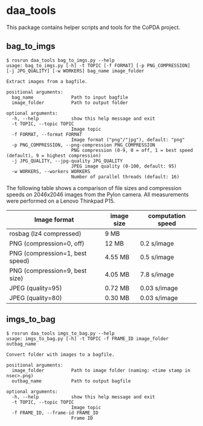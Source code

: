 # daa_tools

This package contains helper scripts and tools for the CoPDA project.

## bag_to_imgs

```text
$ rosrun daa_tools bag_to_imgs.py --help
usage: bag_to_imgs.py [-h] -t TOPIC [-f FORMAT] [-p PNG_COMPRESSION] [-j JPG_QUALITY] [-w WORKERS] bag_name image_folder

Extract images from a bagfile.

positional arguments:
  bag_name              Path to input bagfile
  image_folder          Path to output folder

optional arguments:
  -h, --help            show this help message and exit
  -t TOPIC, --topic TOPIC
                        Image topic
  -f FORMAT, --format FORMAT
                        Image format ("png"/"jpg"), default: "png"
  -p PNG_COMPRESSION, --png-compression PNG_COMPRESSION
                        PNG compression (0-9, 0 = off, 1 = best speed (default), 9 = highest compression)
  -j JPG_QUALITY, --jpg-quality JPG_QUALITY
                        JPEG image quality (0-100, default: 95)
  -w WORKERS, --workers WORKERS
                        Number of parallel threads (default: 16)
```

The following table shows a comparison of file sizes and compression speeds on 2046x2046 images from the Pylon camera.
All measurements were performed on a Lenovo Thinkpad P15.

| Image format                    | image size | computation speed |
|---------------------------------|------------|-------------------|
| rosbag (lz4 compressed)         | 9 MB       |                   |
| PNG (compression=0, off)        | 12 MB      | 0.2 s/image       |
| PNG (compression=1, best speed) | 4.55 MB    | 0.5 s/image       |
| PNG (compression=9, best size)  | 4.05 MB    | 7.8 s/image       |
| JPEG (quality=95)               | 0.72 MB    | 0.03 s/image      |
| JPEG (quality=80)               | 0.30 MB    | 0.03 s/image      |


## imgs_to_bag

```text
$ rosrun daa_tools imgs_to_bag.py --help
usage: imgs_to_bag.py [-h] -t TOPIC -f FRAME_ID image_folder outbag_name

Convert folder with images to a bagfile.

positional arguments:
  image_folder          Path to image folder (naming: <time stamp in nsec>.png)
  outbag_name           Path to output bagfile

optional arguments:
  -h, --help            show this help message and exit
  -t TOPIC, --topic TOPIC
                        Image topic
  -f FRAME_ID, --frame-id FRAME_ID
                        Frame ID
```

